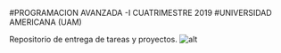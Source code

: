 #PROGRAMACION AVANZADA -I CUATRIMESTRE 2019
#UNIVERSIDAD AMERICANA (UAM)

Repositorio de entrega de tareas y proyectos.
![alt](![(http://img/logo.png))